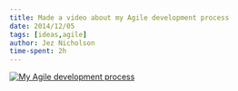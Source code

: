 ```yaml
---
title: Made a video about my Agile development process
date: 2014/12/05
tags: [ideas,agile]
author: Jez Nicholson
time-spent: 2h
---
```

[![My Agile development process](http://img.youtube.com/vi/71KtMgRUiY8/0.jpg)](http://www.youtube.com/watch?v=71KtMgRUiY8)
